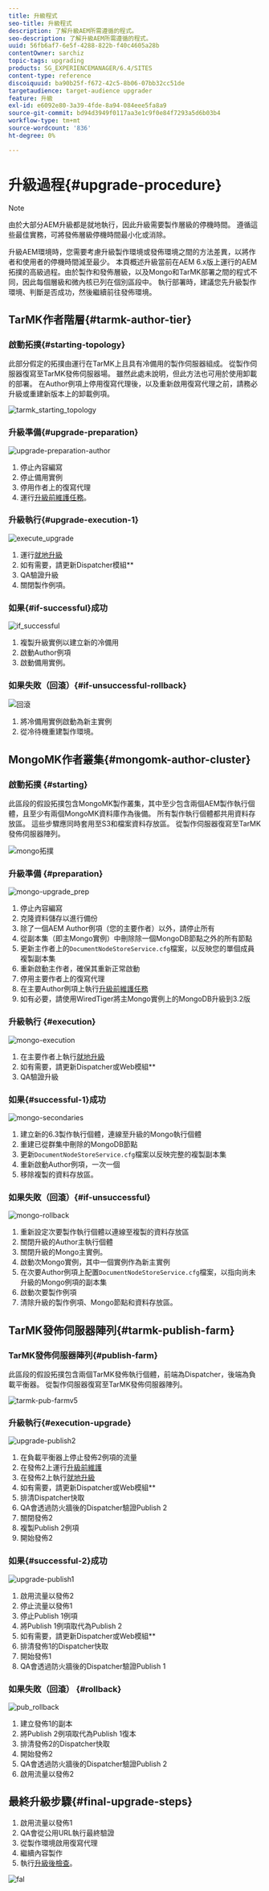 ```yaml
---
title: 升級程式
seo-title: 升級程式
description: 了解升級AEM所需遵循的程式。
seo-description: 了解升級AEM所需遵循的程式。
uuid: 56fb6af7-6e5f-4288-822b-f40c4605a28b
contentOwner: sarchiz
topic-tags: upgrading
products: SG_EXPERIENCEMANAGER/6.4/SITES
content-type: reference
discoiquuid: ba90b25f-f672-42c5-8b06-07bb32cc51de
targetaudience: target-audience upgrader
feature: 升級
exl-id: e6092e80-3a39-4fde-8a94-084eee5fa8a9
source-git-commit: bd94d3949f0117aa3e1c9f0e84f7293a5d6b03b4
workflow-type: tm+mt
source-wordcount: '836'
ht-degree: 0%

---
```


# 升級過程{#upgrade-procedure}

>[!NOTE]
>
>由於大部分AEM升級都是就地執行，因此升級需要製作層級的停機時間。 遵循這些最佳實務，可將發佈層級停機時間最小化或消除。

升級AEM環境時，您需要考慮升級製作環境或發佈環境之間的方法差異，以將作者和使用者的停機時間減至最少。 本頁概述升級當前在AEM 6.x版上運行的AEM拓撲的高級過程。由於製作和發佈層級，以及Mongo和TarMK部署之間的程式不同，因此每個層級和微內核已列在個別區段中。 執行部署時，建議您先升級製作環境、判斷是否成功，然後繼續前往發佈環境。

## TarMK作者階層{#tarmk-author-tier}

### 啟動拓撲{#starting-topology}

此部分假定的拓撲由運行在TarMK上且具有冷備用的製作伺服器組成。 從製作伺服器復寫至TarMK發佈伺服器場。 雖然此處未說明，但此方法也可用於使用卸載的部署。 在Author例項上停用復寫代理後，以及重新啟用復寫代理之前，請務必升級或重建新版本上的卸載例項。

![tarmk_starting_topology](assets/tarmk_starting_topology.jpg)

### 升級準備{#upgrade-preparation}

![upgrade-preparation-author](assets/upgrade-preparation-author.png)

1. 停止內容編寫
1. 停止備用實例
1. 停用作者上的復寫代理
1. 運行[升級前維護任務](/help/sites-deploying/pre-upgrade-maintenance-tasks.md)。

### 升級執行{#upgrade-execution-1}

![execute_upgrade](assets/execute_upgrade.jpg)

1. 運行[就地升級](/help/sites-deploying/in-place-upgrade.md)
1. 如有需要，請更新Dispatcher模組&#x200B;**
1. QA驗證升級
1. 關閉製作例項。

### 如果{#if-successful}成功

![if_successful](assets/if_successful.jpg)

1. 複製升級實例以建立新的冷備用
1. 啟動Author例項
1. 啟動備用實例。

### 如果失敗（回滾）{#if-unsuccessful-rollback}

![回滾](assets/rollback.jpg)

1. 將冷備用實例啟動為新主實例
1. 從冷待機重建製作環境。

## MongoMK作者叢集{#mongomk-author-cluster}

### 啟動拓撲 {#starting}

此區段的假設拓撲包含MongoMK製作叢集，其中至少包含兩個AEM製作執行個體，且至少有兩個MongoMK資料庫作為後備。 所有製作執行個體都共用資料存放區。 這些步驟應同時套用至S3和檔案資料存放區。 從製作伺服器復寫至TarMK發佈伺服器陣列。

![mongo拓撲](assets/mongo-topology.jpg)

### 升級準備 {#preparation}

![mongo-upgrade_prep](assets/mongo-upgrade_prep.jpg)

1. 停止內容編寫
1. 克隆資料儲存以進行備份
1. 除了一個AEM Author例項（您的主要作者）以外，請停止所有
1. 從副本集（即主Mongo實例）中刪除除一個MongoDB節點之外的所有節點
1. 更新主作者上的`DocumentNodeStoreService.cfg`檔案，以反映您的單個成員複製副本集
1. 重新啟動主作者，確保其重新正常啟動
1. 停用主要作者上的復寫代理
1. 在主要Author例項上執行[升級前維護任務](/help/sites-deploying/pre-upgrade-maintenance-tasks.md)
1. 如有必要，請使用WiredTiger將主Mongo實例上的MongoDB升級到3.2版

### 升級執行 {#execution}

![mongo-execution](assets/mongo-execution.jpg)

1. 在主要作者上執行[就地升級](/help/sites-deploying/in-place-upgrade.md)
1. 如有需要，請更新Dispatcher或Web模組&#x200B;**
1. QA驗證升級

### 如果{#successful-1}成功

![mongo-secondaries](assets/mongo-secondaries.jpg)

1. 建立新的6.3製作執行個體，連線至升級的Mongo執行個體
1. 重建已從群集中刪除的MongoDB節點
1. 更新`DocumentNodeStoreService.cfg`檔案以反映完整的複製副本集
1. 重新啟動Author例項，一次一個
1. 移除複製的資料存放區。

### 如果失敗（回滾）{#if-unsuccessful}

![mongo-rollback](assets/mongo-rollback.jpg)

1. 重新設定次要製作執行個體以連線至複製的資料存放區
1. 關閉升級的Author主執行個體
1. 關閉升級的Mongo主實例。
1. 啟動次Mongo實例，其中一個實例作為新主實例
1. 在次要Author例項上配置`DocumentNodeStoreService.cfg`檔案，以指向尚未升級的Mongo例項的副本集
1. 啟動次要製作例項
1. 清除升級的製作例項、Mongo節點和資料存放區。

## TarMK發佈伺服器陣列{#tarmk-publish-farm}

### TarMK發佈伺服器陣列{#publish-farm}

此區段的假設拓撲包含兩個TarMK發佈執行個體，前端為Dispatcher，後端為負載平衡器。 從製作伺服器復寫至TarMK發佈伺服器陣列。

![tarmk-pub-farmv5](assets/tarmk-pub-farmv5.png)

### 升級執行{#execution-upgrade}

![upgrade-publish2](assets/upgrade-publish2.png)

1. 在負載平衡器上停止發佈2例項的流量
1. 在發佈2上運行[升級前維護](/help/sites-deploying/pre-upgrade-maintenance-tasks.md)
1. 在發佈2上執行[就地升級](/help/sites-deploying/in-place-upgrade.md)
1. 如有需要，請更新Dispatcher或Web模組&#x200B;**
1. 排清Dispatcher快取
1. QA會透過防火牆後的Dispatcher驗證Publish 2
1. 關閉發佈2
1. 複製Publish 2例項
1. 開始發佈2

### 如果{#successful-2}成功

![upgrade-publish1](assets/upgrade-publish1.png)

1. 啟用流量以發佈2
1. 停止流量以發佈1
1. 停止Publish 1例項
1. 將Publish 1例項取代為Publish 2
1. 如有需要，請更新Dispatcher或Web模組&#x200B;**
1. 排清發佈1的Dispatcher快取
1. 開始發佈1
1. QA會透過防火牆後的Dispatcher驗證Publish 1

### 如果失敗（回滾） {#rollback}

![pub_rollback](assets/pub_rollback.jpg)

1. 建立發佈1的副本
1. 將Publish 2例項取代為Publish 1復本
1. 排清發佈2的Dispatcher快取
1. 開始發佈2
1. QA會透過防火牆後的Dispatcher驗證Publish 2
1. 啟用流量以發佈2

## 最終升級步驟{#final-upgrade-steps}

1. 啟用流量以發佈1
1. QA會從公用URL執行最終驗證
1. 從製作環境啟用復寫代理
1. 繼續內容製作
1. 執行[升級後檢查](/help/sites-deploying/post-upgrade-checks-and-troubleshooting.md)。

![fal](assets/final.jpg)
